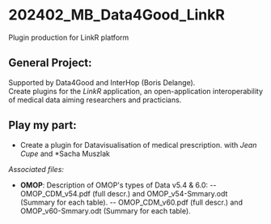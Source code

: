 # 202402_MB_Data4Good_LinkR
Plugin production for LinkR platform

## General Project:
Supported by Data4Good and InterHop (Boris Delange).  
Create plugins for the *LinkR* application, an open-application interoperability of medical data aiming researchers and practicians.  

## Play my part:
- Create a plugin for Datavisualisation of medical prescription.
with *Jean Cupe* and *Sacha Muszlak


*Associated files:*  
* **OMOP**: Description of OMOP's types of Data v5.4 & 6.0:
-- OMOP_CDM_v54.pdf (full descr.) and OMOP_v54-Smmary.odt (Summary for each table).
-- OMOP_CDM_v60.pdf (full descr.) and OMOP_v60-Smmary.odt (Summary for each table).

